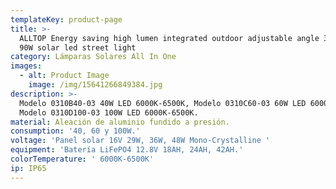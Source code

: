 ```yaml
---
templateKey: product-page
title: >-
  ALLTOP Energy saving high lumen integrated outdoor adjustable angle 30W 60W
  90W solar led street light
category: Lámparas Solares All In One
images:
  - alt: Product Image
    image: /img/15641266849384.jpg
description: >-
  Modelo 0310B40-03 40W LED 6000K-6500K, Modelo 0310C60-03 60W LED 6000K-6500K,
  Modelo 0310D100-03 100W LED 6000K-6500K.
material: Aleación de aluminio fundido a presión.
consumption: '40, 60 y 100W.'
voltage: 'Panel solar 16V 29W, 36W, 48W Mono-Crystalline '
equipment: 'Batería LiFePO4 12.8V 18AH, 24AH, 42AH.'
colorTemperature: ' 6000K-6500K'
ip: IP65
---
```


